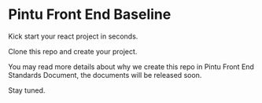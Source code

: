 # Pintu Front End Baseline

Kick start your react project in seconds.

Clone this repo and create your project.

You may read more details about why we create this repo in Pintu Front End Standards Document, the documents will be released soon.

Stay tuned.
